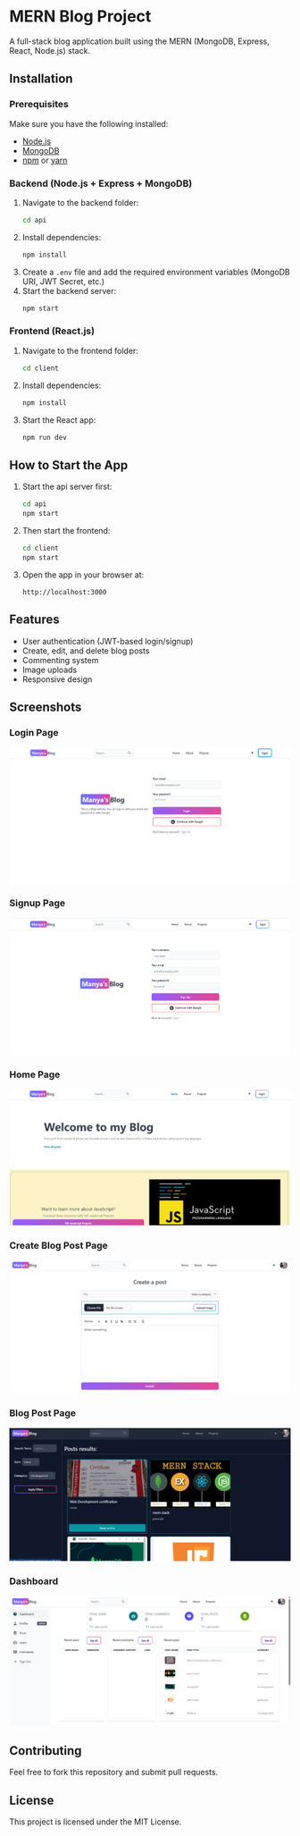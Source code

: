 # MERN Blog Project


A full-stack blog application built using the MERN (MongoDB, Express, React, Node.js) stack.

## Installation

### Prerequisites
Make sure you have the following installed:
- [Node.js](https://nodejs.org/)
- [MongoDB](https://www.mongodb.com/)
- [npm](https://www.npmjs.com/) or [yarn](https://yarnpkg.com/)

### Backend (Node.js + Express + MongoDB)
1. Navigate to the backend folder:
   ```sh
   cd api
   ```
2. Install dependencies:
   ```sh
   npm install
   ```
3. Create a `.env` file and add the required environment variables (MongoDB URI, JWT Secret, etc.)
4. Start the backend server:
   ```sh
   npm start
   ```

### Frontend (React.js)
1. Navigate to the frontend folder:
   ```sh
   cd client
   ```
2. Install dependencies:
   ```sh
   npm install
   ```
3. Start the React app:
   ```sh
   npm run dev
   ```

## How to Start the App
1. Start the api server first:
   ```sh
   cd api
   npm start
   ```
2. Then start the frontend:
   ```sh
   cd client
   npm start
   ```
3. Open the app in your browser at:
   ```
   http://localhost:3000
   ```

## Features
- User authentication (JWT-based login/signup)
- Create, edit, and delete blog posts
- Commenting system
- Image uploads
- Responsive design

## Screenshots
### Login Page
![Login Page](images/bloglogin.png)


### Signup Page
![SignUp Page](images/blogsignup.png)


### Home Page
![Home Page](images/home.png)


### Create Blog Post Page
![Create Blog Post](images/createpost.png)


###  Blog Post Page
![Blog Post Page](images/blogpage.png)



### Dashboard
![Dashboard](images/Dashboard.png)


## Contributing
Feel free to fork this repository and submit pull requests.

## License
This project is licensed under the MIT License.
